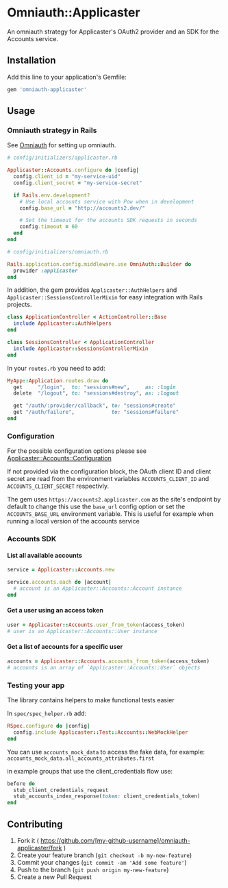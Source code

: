 # Omniauth::Applicaster

An omniauth strategy for Applicaster's OAuth2 provider and an SDK for the
Accounts service.

## Installation

Add this line to your application's Gemfile:

```ruby
gem 'omniauth-applicaster'
```

## Usage

### Omniauth strategy in Rails

See [Omniauth](https://github.com/intridea/omniauth) for setting up omniauth.

```ruby
# config/initializers/applicaster.rb

Applicaster::Accounts.configure do |config|
  config.client_id = "my-service-uid"
  config.client_secret = "my-service-secret"

  if Rails.env.development?
    # Use local accounts service with Pow when in development
    config.base_url = "http://accounts2.dev/"

    # Set the timeout for the accounts SDK requests in seconds
    config.timeout = 60
  end
end
```

```ruby
# config/initializers/omniauth.rb

Rails.application.config.middleware.use OmniAuth::Builder do
  provider :applicaster
end
```

In addition, the gem provides `Applicaster::AuthHelpers` and
`Applicaster::SessionsControllerMixin` for easy integration with Rails
projects.

```ruby
class ApplicationController < ActionController::Base
  include Applicaster::AuthHelpers
end
```

```ruby
class SessionsController < ApplicationController
  include Applicaster::SessionsControllerMixin
end
```

In your `routes.rb` you need to add:

```ruby
MyApp::Application.routes.draw do
  get     "/login",  to: "sessions#new",     as: :login
  delete  "/logout", to: "sessions#destroy", as: :logout

  get "/auth/:provider/callback", to: "sessions#create"
  get "/auth/failure",            to: "sessions#failure"
end
```

### Configuration

For the possible configuration options please see
[Applicaster::Accounts::Configuration](lib/applicaster/accounts/configuration.rb)

If not provided via the configuration block, the OAuth client ID and client
secret are read from the environment variables `ACCOUNTS_CLIENT_ID` and
`ACCOUNTS_CLIENT_SECRET` respectivly.

The gem uses `https://accounts2.applicaster.com` as the site's endpoint by
default to change this use the `base_url` config option or set the
`ACCOUNTS_BASE_URL` environment variable. This is useful for example when
running a local version of the accounts service


### Accounts SDK

#### List all available accounts

```ruby
service = Applicaster::Accounts.new

service.accounts.each do |account|
  # account is an Applicaster::Accounts::Account instance
end
```

#### Get a user using an access token

```ruby
user = Applicaster::Accounts.user_from_token(access_token)
# user is an Applicaster::Accounts::User instance
```

#### Get a list of accounts for a specific user

```ruby
accounts = Applicaster::Accounts.accounts_from_token(access_token)
# accounts is an array of `Applicaster::Accounts::User` objects
```


### Testing your app

The library contains helpers to make functional tests easier

In `spec/spec_helper.rb` add:
```ruby
RSpec.configure do |config|
  config.include Applicaster::Test::Accounts::WebMockHelper
end
```

You can use `accounts_mock_data` to access the fake data, for example:
`accounts_mock_data.all_accounts_attributes.first`

in example groups that use the client_credentials flow use:
```ruby
before do
  stub_client_credentials_request
  stub_accounts_index_response(token: client_credentials_token)
end
```



## Contributing

1. Fork it ( https://github.com/[my-github-username]/omniauth-applicaster/fork )
2. Create your feature branch (`git checkout -b my-new-feature`)
3. Commit your changes (`git commit -am 'Add some feature'`)
4. Push to the branch (`git push origin my-new-feature`)
5. Create a new Pull Request
